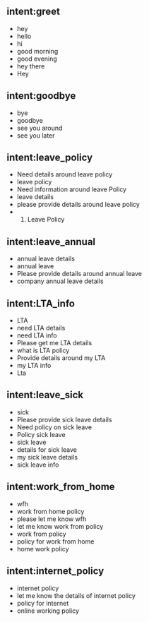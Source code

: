 ## intent:greet
- hey
- hello
- hi
- good morning
- good evening
- hey there
- Hey

## intent:goodbye
- bye
- goodbye
- see you around
- see you later

## intent:leave_policy
- Need details around leave policy
- leave policy
- Need information around leave Policy
- leave details
- please provide details around leave policy
- 1. Leave Policy

## intent:leave_annual
- annual leave details
- annual leave
- Please provide details around annual leave
- company annual leave details

## intent:LTA_info
- LTA
- need LTA details
- need LTA info
- Please get me LTA details
- what is LTA policy
- Provide details around my LTA
- my LTA info
- Lta

## intent:leave_sick
- sick
- Please provide sick leave details
- Need policy on sick leave
- Policy sick leave
- sick leave
- details for sick leave
- my sick leave details
- sick leave info

## intent:work_from_home
- wfh
- work from home policy
- please let me know wfh
- let me know work from policy
- work from policy
- policy for work from home
- home work policy

## intent:internet_policy
- internet policy
- let me know the details of internet policy
- policy for internet
- online working policy
